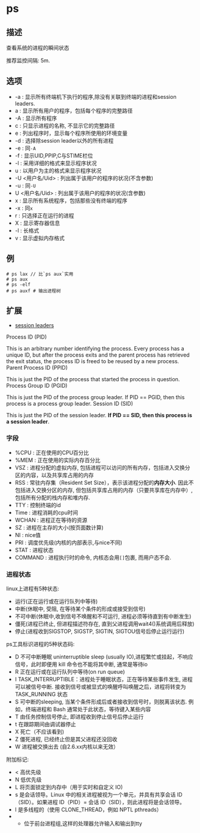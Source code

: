 # ps

## 描述

查看系统的进程的瞬间状态

推荐监控间隔: 5m.

## 选项

- -a : 显示所有终端机下执行的程序,除没有关联到终端的进程和session leaders.
- a : 显示所有用户的程序，包括每个程序的完整路径
- -A : 显示所有程序
- c : 只显示进程的名称, 不显示它的完整路径
- e : 列出程序时，显示每个程序所使用的环境变量
- -d : 选择除session leader以外的所有进程
- -e : 同`-A`
- -f : 显示UID,PPIP,C与STIME栏位
- -l : 采用详细的格式来显示程序状况
- u : 以用户为主的格式来显示程序状况
- -U <用户名/Uid> : 列出属于该用户的程序的状况(不含参数)
- -u : 同`-U`
- U <用户名/Uid> : 列出属于该用户的程序的状况(含参数)
- x : 显示所有系统程序，包括那些没有终端的程序
- -x : 同`x`
- r : 只选择正在运行的进程
- X : 显示寄存器信息
- -l : 长格式
- v : 显示虚拟内存格式

## 例

    # ps lax // 比`ps aux`实用
    # ps aux
    # ps -elf
    # ps auxf # 输出进程树

## 扩展

- [session leaders](http://www.win.tue.nl/~aeb/linux/lk/lk-10.html#ss10.3)

Process ID (PID)

This is an arbitrary number identifying the process. Every process has a unique ID, but after the process exits and the parent process has retrieved the exit status, the process ID is freed to be reused by a new process.
Parent Process ID (PPID)

This is just the PID of the process that started the process in question.
Process Group ID (PGID)

This is just the PID of the process group leader. If PID == PGID, then this process is a process group leader.
Session ID (SID)

This is just the PID of the session leader. **If PID == SID, then this process is a session leader**.

### 字段
- %CPU : 正在使用的CPU百分比
- %MEM : 正在使用的实际内存百分比
- VSZ : 进程分配的虚拟内存, 包括进程可以访问的所有内存，包括进入交换分区的内容，以及共享库占用的内存
- RSS : 常驻内存集（Resident Set Size），表示该进程分配的**内存大小**. 因此不包括进入交换分区的内存, 但包括共享库占用的内存（只要共享库在内存中）,包括所有分配的栈内存和堆内存.
- TTY : 控制终端的id
- Time : 进程消耗的cpu时间
- WCHAN : 进程正在等待的资源
- SZ : 进程在主存的大小(按页面数计算)
- NI : nice值
- PRI : 调度优先级(内核的内部表示,与nice不同)
- STAT : 进程状态
- COMMAND : 进程执行时的命令, 内核态会用`[]`包裹, 而用户态不会.

### 进程状态

linux上进程有5种状态:

- 运行(正在运行或在运行队列中等待)
- 中断(休眠中, 受阻, 在等待某个条件的形成或接受到信号)
- 不可中断(休眠中,收到信号不唤醒和不可运行, 进程必须等待直到有中断发生)
- 僵死(进程已终止, 但进程描述符存在, 直到父进程调用wait4()系统调用后释放)
- 停止(进程收到SIGSTOP, SIGSTP, SIGTIN, SIGTOU信号后停止运行运行)

ps工具标识进程的5种状态码:

- D 不可中断睡眠 uninterruptible sleep (usually IO),进程繁忙或挂起，不响应信号，此时即便用 kill 命令也不能将其中断, 通常是等待io
- R 正在运行或在运行队列中等待(on run queue)
- I TASK_INTERRUPTIBLE：进程处于睡眠状态，正在等待某些事件发生, 进程可以被信号中断. 接收到信号或被显式的唤醒呼叫唤醒之后，进程将转变为 TASK_RUNNING 状态
- S 可中断的sleeping, 当某个条件形成后或者接收到信号时，则脱离该状态. 例如，终端进程和 Bash 通常处于此状态，等待键入某些内容
- T 由任务控制信号停止, 即进程收到停止信号后停止运行
- t 在跟踪期间由调试器停止
- X 死亡（不应该看到)
- Z 僵死进程, 已经终止但是其父进程还没回收
- W 进程被交换出去 (自2.6.xx内核以来无效）

附加标记:
- < 高优先级
- N 低优先级
- L	将页面锁定到内存中（用于实时和自定义 IO)
- s 是会话领导。Linux 中的相关进程被视为一个单元，并具有共享会话 ID（SID）。如果进程 ID（PID）= 会话 ID（SID），则此进程将是会话领导。
- l	是多线程的（使用 CLONE_THREAD，例如 NPTL pthreads）
- +	位于前台进程组,这样的处理器允许输入和输出到tty

